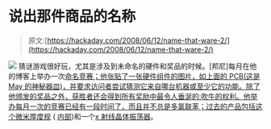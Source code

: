 # 说出那件商品的名称

> 原文:[https://hackaday.com/2008/06/12/name-that-ware-2/](https://hackaday.com/2008/06/12/name-that-ware-2/)

![](../Images/e63b4c68953649512fb26aaa2ba5bb99.png)
猜谜游戏很好玩，尤其是涉及到未命名的硬件和奖品的时候。[邦尼]每月在他的博客上举办一次[命名竞赛；他张贴了一张硬件组件的图片，如上面的 PCB(这是 May 的神秘器皿)，并要求访问者尝试猜测它来自哪台机器或至少它的功能。除了他颁发的奖品之外，获胜者还会得到所有奖励中最令人垂涎的:吹牛的权利。他举办每月一次的竞赛已经有一段时间了，而且并不总是多氯联苯；过去的产品包括这个](http://www.bunniestudios.com/blog/?p=250)[微米厚度规](http://www.bunniestudios.com/blog/?p=215) ( [内部](http://www.bunniestudios.com/blog/?p=211))和一个[x 射线晶体振荡器](http://www.bunniestudios.com/blog/?p=200)。